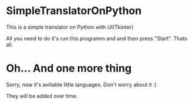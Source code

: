 # SimpleTranslatorOnPython
This is a simple translator on Python with UI(Tkinter)

All you need to do it's run this programm and and then press "Start". Thats all.

# Oh... And one more thing 
Sorry, now it's aviliable little languages. Don't worry about it :) 

They will be added over time.
